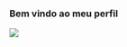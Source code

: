 ### Bem vindo ao meu perfil

 ![](https://github.com/user-attachments/assets/9d85770f-bffb-49a4-8269-0a899de68df9)
